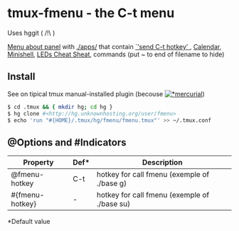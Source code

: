 # tmux-fmenu - the C-t menu
Uses hggit ( /!\ )

[Menu about panel](./scripts/dfmenu.sh) with [./apps/](./apps/)
 that contain [`'send C-t hotkey' ](./scripts/dfmenu.sh 'Built-in'),
 [Calendar](./apps/01-ncal 'ncal, yep'),
 [Minishell](./apps/03-subshell '$SHELL used'),
 [LEDs Cheat Sheat](./apps/04-ledcs "python3 for input\(f'{Message}'\) "),
 commands (put ~ to end of filename to hide)

## Install
See on tipical tmux manual-installed plugin
 (becouse [![* ](https://mercurial-scm.org/images/favicon.ico)mercurial](https://mercurial-scm.org))

```sh
$ cd .tmux && { mkdir hg; cd hg }  
$ hg clone #<http://hg.unknownhosting.org/user/fmenu>
$ echo 'run "#{HOME}/.tmux/hg/fmenu/fmenu.tmux"' >> ~/.tmux.conf
```

## @Options and #Indicators
|Property          |Def*   |Description                                        |
|------------------|-------|---------------------------------------------------|
|@fmenu-hotkey     |C-t    |hotkey for call fmenu (exemple of ./base g)        |
|#{fmenu-hotkey}   | -     |hotkey for call fmenu (exemple of ./base su)       |

*Default value
